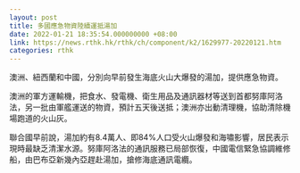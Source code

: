 ```yaml
---
layout: post
title: 多國應急物資陸續運抵湯加
date: 2022-01-21 18:35:54.000000000 +08:00
link: https://news.rthk.hk/rthk/ch/component/k2/1629977-20220121.htm
categories: rthk
---
```


澳洲、紐西蘭和中國，分別向早前發生海底火山大爆發的湯加，提供應急物資。

澳洲的軍方運輸機，把食水、發電機、衛生用品及通訊器材等送到首都努庫阿洛法，另一批由軍艦運送的物資，預計五天後送抵；澳洲亦出動清理機，協助清除機場跑道的火山灰。

聯合國早前說，湯加約有8.4萬人、即84%人口受火山爆發和海嘯影響，居民表示現時最缺乏清潔水源。努庫阿洛法的通訊服務已局部恢復，中國電信緊急協調維修船，由巴布亞新幾內亞趕赴湯加，搶修海底通訊電纜。
